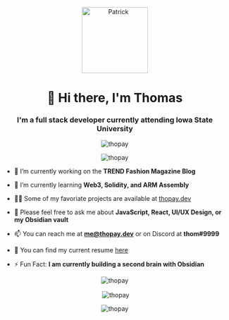 <p align="center"> <img src="https://user-images.githubusercontent.com/60588709/217727977-d34ad295-c37e-46d1-bc3b-a720ffdd492b.gif" alt="Patrick" height="150"> </p>
<h1 align="center">👋 Hi there, I'm Thomas</h1>
<h3 align="center">I'm a full stack developer currently attending Iowa State University</h3>

<p align="center"> <img src="https://komarev.com/ghpvc/?username=thopay&label=Profile%20views&color=0e75b6&style=flat" alt="thopay" /> </p>

<p align="center"><img src="https://github-profile-trophy.vercel.app/?username=thopay&no-frame=true&theme=onedark&title=Joined2020,Commits,Repositories,Stars,Followers,Issues" alt="thopay" /></p>

- 👷 I’m currently working on the **TREND Fashion Magazine Blog**

- 🌱 I’m currently learning **Web3, Solidity, and ARM Assembly**

- 👨‍💻 Some of my favoriate projects are available at [thopay.dev](https://thopay.dev/)

- 💬 Please feel free to ask me about **JavaScript, React, UI/UX Design, or my Obsidian vault**

- 📫 You can reach me at **me@thopay.dev** or on Discord at **thom#9999**

- 📝 You can find my current resume [here](https://github.com/thopay/thopay/blob/main/Resume.pdf)

- ⚡ Fun Fact: **I am currently building a second brain with Obsidian**

<p align="center"><img align="center" src="https://github-readme-stats.vercel.app/api/top-langs?username=thopay&show_icons=true&locale=en&layout=compact" alt="thopay" /></p>

<p align="center">&nbsp;<img align="center" src="https://github-readme-stats.vercel.app/api?username=thopay&show_icons=true&locale=en" alt="thopay" /></p>

<p align="center"><img align="center" src="https://github-readme-streak-stats.herokuapp.com/?user=thopay&" alt="thopay" /></p>
